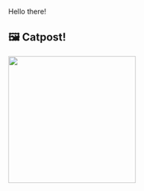 Hello there!



## 🖼️ Catpost!

<sub>
    <img src="https://cdn2.thecatapi.com/images/bn0.jpg" height="256">
</sub>

